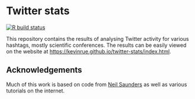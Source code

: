 # Twitter stats

<!-- badges: start -->
[![R build status](https://github.com/kevinrue/twitter-stats/workflows/render_deploy/badge.svg)](https://github.com/kevinrue/twitter-stats/actions)
<!-- badges: end -->

This repository contains the results of analysing Twitter activity for various
hashtags, mostly scientific conferences. The results can be easily viewed on the
website at https://kevinrue.github.io/twitter-stats/index.html.

## Acknowledgements

Much of this work is based on code from
[Neil Saunders](https://github.com/neilfws) as well as various tutorials on the
internet. 
